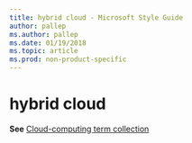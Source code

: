 ```yaml
---
title: hybrid cloud - Microsoft Style Guide
author: pallep
ms.author: pallep
ms.date: 01/19/2018
ms.topic: article
ms.prod: non-product-specific
---
```


# hybrid cloud

**See** [Cloud-computing term collection](/style-guide/a-z-word-list-term-collections/term-collections/cloud-computing-terms)
